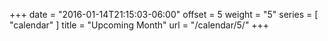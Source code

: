 +++
date = "2016-01-14T21:15:03-06:00"
offset = 5
weight = "5"
series = [ "calendar" ]
title = "Upcoming Month"
url = "/calendar/5/"
+++

